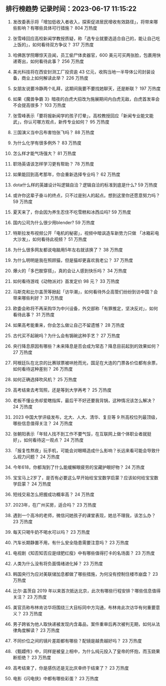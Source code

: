 
## 排行榜趋势 记录时间：2023-06-17 11:15:22
  
  1. 发改委表示将「增加低收入者收入，探索促进居民增收有效路径」，将带来哪些影响？有哪些具体可行措施？ 804 万热度
    
  2. 张雪峰回应高校新闻学教授质疑，称「选专业就要选适合自己的，能让自己吃上饭的」，如何看待双方争议？ 317 万热度
    
  3. 哈佛医学院曝惊天丑闻，员工偷尸体卖器官，600 美元可买两张脸，包裹用快递寄出，如何看待此事？ 256 万热度
    
  4. 美光科技将在西安封测工厂投资逾 43 亿元，收购当地一半导体公司封装设备，商业上如何解读此举？ 226 万热度
    
  5. 女朋友说要冷静两个礼拜，这期间我要不要找她聊天，还是断联？ 197 万热度
    
  6. 如果《魔兽争霸 3》暗夜的白虎大招改为施展期间内白虎无敌，白虎首发率会不会提高很多？ 103 万热度
    
  7. 张雪峰表示「要将报新闻学的孩子打晕」，高校教授回应「新闻专业能文能武」，你认可哪方观点，新传专业如何？ 95 万热度
    
  8. 三国演义当中吕布害怕张飞吗？ 88 万热度
    
  9. 为什么化学有很多例外？ 83 万热度
    
  10. 怎么样才能气场强大？ 81 万热度
    
  11. 职场英语该怎样学习更有帮助？ 78 万热度
    
  12. 如果能回到高考那年，你会重新选择专业吗？ 62 万热度
    
  13. dota什么样的英雄设计叫逻辑自洽？逻辑自洽的标准到底是什么? 59 万热度
    
  14. 或许你这辈子奋斗的终点，只不过是别人的起点。想到这里你还愿意努力吗？ 59 万热度
    
  15. 夏天来了，你会因为养生忍住不吃雪糕和冰西瓜吗? 59 万热度
    
  16. 国内公司为什么很少用blender? 59 万热度
    
  17. 特斯拉发布视频公开「电机的秘密」，视频中暗讽造车新势力只做 「冰箱彩电大沙发」，如何看待此视频？ 51 万热度
    
  18. 为什么很多网友都说电脑用5年左右就该换了？ 38 万热度
    
  19. 为什么明明是我在照顾猫，但是猫却更喜欢我老公？ 37 万热度
    
  20. 爆火的「多巴胺穿搭」，真的会让人感到快乐吗？ 34 万热度
    
  21. 如何看待游戏《动物派对》首发定价 98 元？ 33 万热度
    
  22. 马斯克和比尔盖茨等掀起「访华潮」，如何看待外企高管们纷纷到访中国？会带来哪些利好？ 31 万热度
    
  23. 欧委会称将不再采购华为中兴设备，外交部称「有罪推定，坚决反对」，如何看待此事？ 31 万热度
    
  24. 如果高考能重来，你会怎么做让自己不留遗憾？ 28 万热度
    
  25. 古代买不起碗吗？为什么会有锔碗这种手艺？ 27 万热度
    
  26. 央行降息原因有哪些？未来降息是否会成为常态？降息目前起到的效果如何？ 27 万热度
    
  27. 阿根廷队在北京的比赛球票被哄抢而光，国足在大连的门票各价位都有余票，如何看待这种差别？ 26 万热度
    
  28. 如何正确选择吹风机？ 25 万热度
    
  29. 高考结束去考驾照，还是等到大学再考？ 25 万热度
    
  30. 老板不懂业务却爱瞎指挥，最后干不好还要我背锅，这种情况该怎么解决？ 24 万热度
    
  31. 2023 中国大学评级发布，北大、人大、清华、复旦等 9 所高校位列最顶级，哪些信息值得关注？ 24 万热度
    
  32. 张朝阳表示「年轻人找不到工作不要气馁，在互联网上做个体职业者就挺好」，如何看待这一观点？ 24 万热度
    
  33. 「报复性熬夜」玩手机，可能会对眼睛造成什么影响？长远来看可能会导致什么视力问题？ 24 万热度
    
  34. 今年618，你都淘到了什么能缓解眼疲劳的宝藏护眼好物？ 24 万热度
    
  35. 宝宝马上2岁了，是否有必要这么早开始给宝宝数学启蒙？应该如何给宝宝数学启蒙？ 24 万热度
    
  36. 短线交易怎么把握成功概率高？ 24 万热度
    
  37. 2023年，在广州买房，适合吗？ 23 万热度
    
  38. 遇到一个高冷的老师，微信问她孩子的课堂表现，她总不理我，该怎么办？ 23 万热度
    
  39. 每天只喝牛奶不喝水可以吗？ 23 万热度
    
  40. 汽车长期静置不用，有什么安全隐患需要注意吗？ 23 万热度
    
  41. 电视剧《知否知否应是绿肥红瘦》中有哪些值得打卡的名场面？ 23 万热度
    
  42. 人类为什么没有将负面情绪进化掉？ 23 万热度
    
  43. 韩国央行为应对美联储加息都做了哪些措施，为何没有控制住楼市崩盘？ 23 万热度
    
  44. 比尔·盖茨自 2019 年以来首次抵达北京，此次有哪些行程安排？哪些信息值得关注？ 23 万热度
    
  45. 美官员称布林肯访华将围绕三大目标同中方沟通，布林肯此次访华有何重要意义？ 23 万热度
    
  46. 男子跨省为他人取快递被发现内含毒品，案件重审后再次被判无期，如何从法律角度解读？ 23 万热度
    
  47. 不同价位之间的镜片差距都有哪些？配镜是越贵越好吗？ 23 万热度
    
  48. 《甄嬛传》中，同样是被皇上相中，为什么纯元投入了皇帝的怀抱，而玉娆果断拒绝？ 23 万热度
    
  49. 高考结束了，你是感伤还是无比庆幸终于结束了？ 23 万热度
    
  50. 电影《闪电侠》中都有哪些彩蛋？ 23 万热度
    